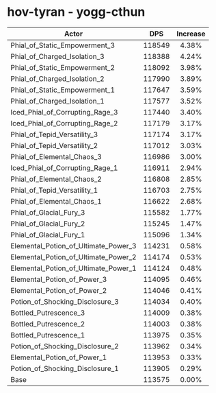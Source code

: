 # hov-tyran - yogg-cthun
| Actor | DPS | Increase |
|---|:---:|:---:|
|Phial_of_Static_Empowerment_3|118549|4.38%|
|Phial_of_Charged_Isolation_3|118388|4.24%|
|Phial_of_Static_Empowerment_2|118092|3.98%|
|Phial_of_Charged_Isolation_2|117990|3.89%|
|Phial_of_Static_Empowerment_1|117647|3.59%|
|Phial_of_Charged_Isolation_1|117577|3.52%|
|Iced_Phial_of_Corrupting_Rage_3|117440|3.40%|
|Iced_Phial_of_Corrupting_Rage_2|117179|3.17%|
|Phial_of_Tepid_Versatility_3|117174|3.17%|
|Phial_of_Tepid_Versatility_2|117012|3.03%|
|Phial_of_Elemental_Chaos_3|116986|3.00%|
|Iced_Phial_of_Corrupting_Rage_1|116911|2.94%|
|Phial_of_Elemental_Chaos_2|116808|2.85%|
|Phial_of_Tepid_Versatility_1|116703|2.75%|
|Phial_of_Elemental_Chaos_1|116622|2.68%|
|Phial_of_Glacial_Fury_3|115582|1.77%|
|Phial_of_Glacial_Fury_2|115245|1.47%|
|Phial_of_Glacial_Fury_1|115096|1.34%|
|Elemental_Potion_of_Ultimate_Power_3|114231|0.58%|
|Elemental_Potion_of_Ultimate_Power_2|114174|0.53%|
|Elemental_Potion_of_Ultimate_Power_1|114124|0.48%|
|Elemental_Potion_of_Power_3|114095|0.46%|
|Elemental_Potion_of_Power_2|114046|0.41%|
|Potion_of_Shocking_Disclosure_3|114034|0.40%|
|Bottled_Putrescence_3|114009|0.38%|
|Bottled_Putrescence_2|114003|0.38%|
|Bottled_Putrescence_1|113975|0.35%|
|Potion_of_Shocking_Disclosure_2|113962|0.34%|
|Elemental_Potion_of_Power_1|113953|0.33%|
|Potion_of_Shocking_Disclosure_1|113905|0.29%|
|Base|113575|0.00%|
